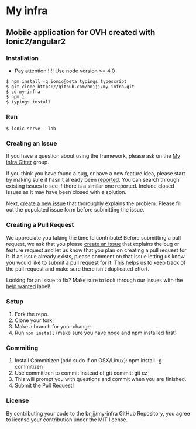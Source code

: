 # My infra
## Mobile application for OVH created with Ionic2/angular2

### Installation
+ Pay attention !!!! Use node version >= 4.0
```
$ npm install -g ionic@beta typings typescript
$ git clone https://github.com/bnjjj/my-infra.git
$ cd my-infra
$ npm i
$ typings install
```

### Run
```
$ ionic serve --lab
```

### Creating an Issue

If you have a question about using the framework, please ask on the [My infra Gitter](SOON) group.

If you think you have found a bug, or have a new feature idea, please start by making sure it hasn't already been [reported](https://github.com/bnjjj/my-infra/issues?utf8=%E2%9C%93&q=is%3Aissue). You can search through existing issues to see if there is a similar one reported. Include closed issues as it may have been closed with a solution.

Next, [create a new issue](https://github.com/bnjjj/my-infra/issues/new) that thoroughly explains the problem. Please fill out the populated issue form before submitting the issue.


### Creating a Pull Request

We appreciate you taking the time to contribute! Before submitting a pull request, we ask that you please [create an issue](#creating-an-issue) that explains the bug or feature request and let us know that you plan on creating a pull request for it. If an issue already exists, please comment on that issue letting us know you would like to submit a pull request for it. This helps us to keep track of the pull request and make sure there isn't duplicated effort.

Looking for an issue to fix? Make sure to look through our issues with the [help wanted](https://github.com/bnjjj/my-infra/issues?q=is%3Aopen+is%3Aissue+label%3A%22help+wanted%22) label!

### Setup

1. Fork the repo.
2. Clone your fork.
3. Make a branch for your change.
4. Run `npm install` (make sure you have [node](https://nodejs.org/en/) and [npm](http://blog.npmjs.org/post/85484771375/how-to-install-npm) installed first)

### Commiting
1. Install Commitizen (add sudo if on OSX/Linux): npm install -g commitizen
2. Use commitizen to commit instead of git commit: git cz
3. This will prompt you with questions and commit when you are finished.
4. Submit the Pull Request!

### License
By contributing your code to the bnjjj/my-infra GitHub Repository, you agree to license your contribution under the MIT license.
